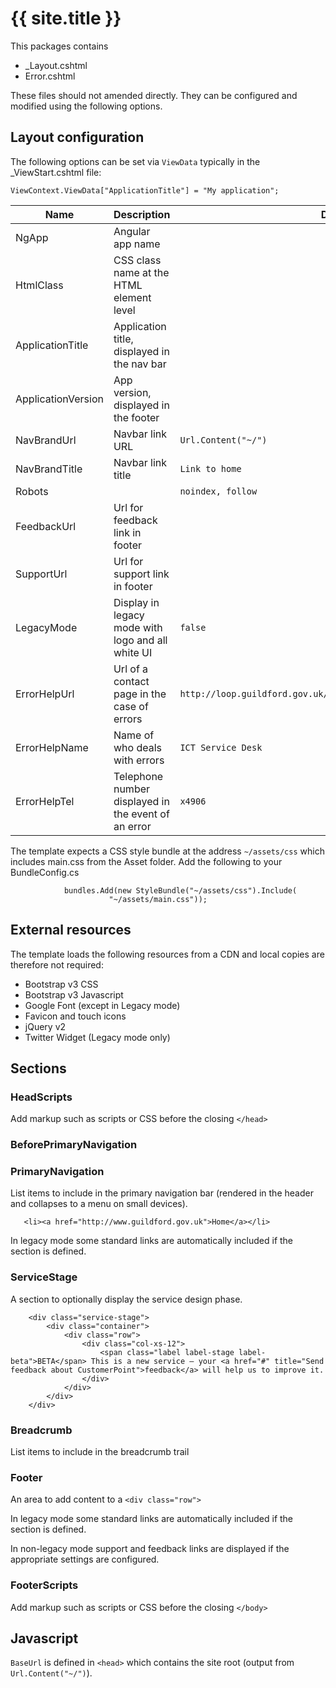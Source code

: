 ﻿---
layout: default
---

<div class="page-header">
    <h1>{{ site.title }}</h1>
</div>

This packages contains
 - _Layout.cshtml
 - Error.cshtml
 
 These files should not amended directly. They can be configured and modified using the following options.

## Layout configuration

The following options can be set via `ViewData` typically in the _ViewStart.cshtml file:

```
ViewContext.ViewData["ApplicationTitle"] = "My application";
```

<div class="table-responsive">
    <table class="table">
        <thead>
            <tr>
                <th>Name</th>
                <th>Description</th>
                <th>Default</th>
            </tr>
        </thead>
        <tbody>
            <tr>
                <td>NgApp</td>
                <td>Angular app name</td>
                <td></td>
            </tr>
            <tr>
                <td>HtmlClass</td>
                <td>CSS class name at the HTML element level</td>
                <td></td>
            </tr>
            <tr>
                <td>ApplicationTitle</td>
                <td>Application title, displayed in the nav bar</td>
                <td></td>
            </tr>
            <tr>
                <td>ApplicationVersion</td>
                <td>App version, displayed in the footer</td>
                <td></td>
            </tr>
            <tr>
                <td>NavBrandUrl</td>
                <td>Navbar link URL</td>
                <td><code>Url.Content("~/")</code></td>
            </tr>
            <tr>
                <td>NavBrandTitle</td>
                <td>Navbar link title</td>
                <td><code>Link to home</code></td>
            </tr>
            <tr>
                <td>Robots</td>
                <td></td>
                <td><code>noindex, follow</code></td>
            </tr>
            <tr>
                <td>FeedbackUrl</td>
                <td>Url for feedback link in footer</td>
                <td></td>
            </tr>
            <tr>
                <td>SupportUrl</td>
                <td>Url for support link in footer</td>
                <td></td>
            </tr>
            <tr>
                <td>LegacyMode</td>
                <td>Display in legacy mode with logo and all white UI</td>
                <td><code>false</code></td>
            </tr>
            <tr>
                <td>ErrorHelpUrl</td>
                <td>Url of a contact page in the case of errors</td>
                <td><code>http://loop.guildford.gov.uk/BS/Pages/LogaServiceDeskCall.aspx</code></td>
            </tr>
            <tr>
                <td>ErrorHelpName</td>
                <td>Name of who deals with errors</td>
                <td><code>ICT Service Desk</code></td>
            </tr>
            <tr>
                <td>ErrorHelpTel</td>
                <td>Telephone number displayed in the event of an error</td>
                <td><code>x4906</code></td>
            </tr>
        </tbody>
    </table>
</div>

The template expects a CSS style bundle at the address `~/assets/css` which includes main.css from the Asset folder. Add the following to your BundleConfig.cs

```
            bundles.Add(new StyleBundle("~/assets/css").Include(
                      "~/assets/main.css"));
```

## External resources

The template loads the following resources from a CDN and local copies are therefore not required:

 - Bootstrap v3 CSS
 - Bootstrap v3 Javascript
 - Google Font (except in Legacy mode)
 - Favicon and touch icons
 - jQuery v2
 - Twitter Widget (Legacy mode only)
 
## Sections

### HeadScripts
Add markup such as scripts or CSS before the closing `</head>`

### BeforePrimaryNavigation

### PrimaryNavigation
List items to include in the primary navigation bar (rendered in the header and collapses to a menu on small devices).

```
   <li><a href="http://www.guildford.gov.uk">Home</a></li>
```
In legacy mode some standard links are automatically included if the section is defined.

### ServiceStage
A section to optionally display the service design phase.

```
    <div class="service-stage">
        <div class="container">
            <div class="row">
                <div class="col-xs-12">
                    <span class="label label-stage label-beta">BETA</span> This is a new service – your <a href="#" title="Send feedback about CustomerPoint">feedback</a> will help us to improve it.
                </div>
            </div>
        </div>
    </div>
```

### Breadcrumb
List items to include in the breadcrumb trail

### Footer
An area to add content to a `<div class="row">`

In legacy mode some standard links are automatically included if the section is defined.

In non-legacy mode support and feedback links are displayed if the appropriate settings are configured.

### FooterScripts
Add markup such as scripts or CSS before the closing `</body>`

## Javascript

`BaseUrl` is defined in `<head>` which contains the site root (output from `Url.Content("~/")`).